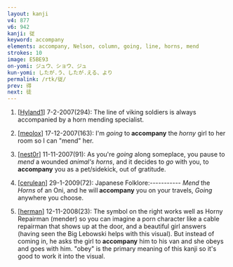 ```yaml
---
layout: kanji
v4: 877
v6: 942
kanji: 従
keyword: accompany
elements: accompany, Nelson, column, going, line, horns, mend
strokes: 10
image: E5BE93
on-yomi: ジュウ、ショウ、ジュ
kun-yomi: したが.う、したが.える、より
permalink: /rtk/従/
prev: 得
next: 徒
---
```


1) [<a href="http://kanji.koohii.com/profile/Hyland1">Hyland1</a>] 7-2-2007(294): The line of viking soldiers is always accompanied by a horn mending specialist.

2) [<a href="http://kanji.koohii.com/profile/meolox">meolox</a>] 17-12-2007(163): I&#039;m <em>going</em> to<strong> accompany</strong> the <em>horny</em> girl to her room so I can &quot;mend&quot; her.

3) [<a href="http://kanji.koohii.com/profile/nest0r">nest0r</a>] 11-11-2007(91): As you&#039;re <em>going</em> along someplace, you pause to <em>mend</em> a wounded <em>animal&#039;s horns</em>, and it decides to <em>go</em> with you, to<strong> accompany</strong> you as a pet/sidekick, out of gratitude.

4) [<a href="http://kanji.koohii.com/profile/cerulean">cerulean</a>] 29-1-2009(72): Japanese Folklore:----------- <em>Mend</em> the <em>Horns</em> of an Oni, and he will<strong> accompany</strong> you on your travels, <em>Going</em> anywhere you choose.

5) [<a href="http://kanji.koohii.com/profile/herman">herman</a>] 12-11-2008(23): The symbol on the right works well as Horny Repairman (mender) so you can imagine a porn character like a cable repairman that shows up at the door, and a beautiful girl answers (having seen the Big Lebowski helps with this visual). But instead of coming in, he asks the girl to<strong> accompany</strong> him to his van and she obeys and goes with him. &quot;obey&quot; is the primary meaning of this kanji so it&#039;s good to work it into the visual.

